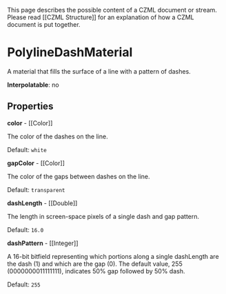 This page describes the possible content of a CZML document or stream.  Please read [[CZML Structure]] for an explanation of how a CZML document is put together.

# PolylineDashMaterial

A material that fills the surface of a line with a pattern of dashes.

**Interpolatable**: no

## Properties

**color** - [[Color]]

The color of the dashes on the line.

Default: `white`


**gapColor** - [[Color]]

The color of the gaps between dashes on the line.

Default: `transparent`


**dashLength** - [[Double]]

The length in screen-space pixels of a single dash and gap pattern.

Default: `16.0`


**dashPattern** - [[Integer]]

A 16-bit bitfield representing which portions along a single dashLength are the dash (1) and which are the gap (0). The default value, 255 (0000000011111111), indicates 50% gap followed by 50% dash.

Default: `255`


